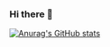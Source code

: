 ### Hi there 👋
[![Anurag's GitHub stats](https://github-readme-stats.vercel.app/api?username=jtrhodes)](https://github.com/anuraghazra/github-readme-stats)

<!--
**jtrhodes/jtrhodes** is a ✨ _special_ ✨ repository because its `README.md` (this file) appears on your GitHub profile.

Here are some ideas to get you started:
- 🔭 I’m currently working on ...
- 🌱 I’m currently learning ...
- 👯 I’m looking to collaborate on ...
- 🤔 I’m looking for help with ...
- 💬 Ask me about ...
- 📫 How to reach me: ...
- 😄 Pronouns: ...
- ⚡ Fun fact: ...
-->
